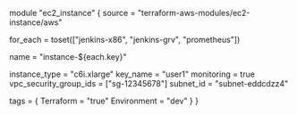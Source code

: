 

module "ec2_instance" {
  source  = "terraform-aws-modules/ec2-instance/aws"

  for_each = toset(["jenkins-x86", "jenkins-grv", "prometheus"])

  name = "instance-${each.key}"

  instance_type          = "c6i.xlarge"
  key_name               = "user1"
  monitoring             = true
  vpc_security_group_ids = ["sg-12345678"]
  subnet_id              = "subnet-eddcdzz4"

  tags = {
    Terraform   = "true"
    Environment = "dev"
  }
}

